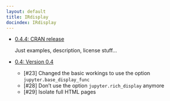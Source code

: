 ```yaml
---
layout: default
title: IRdisplay
docindex: IRdisplay
---
```

* [0.4.4: CRAN release](0.4.4)

	Just examples, description, license stuff…

* [0.4: Version 0.4](0.4)

	* [#23] Changed the basic workings to use the option `jupyter.base_display_func`
	* [#28] Don’t use the option `jupyter.rich_display` anymore
	* [#29] Isolate full HTML pages
	

